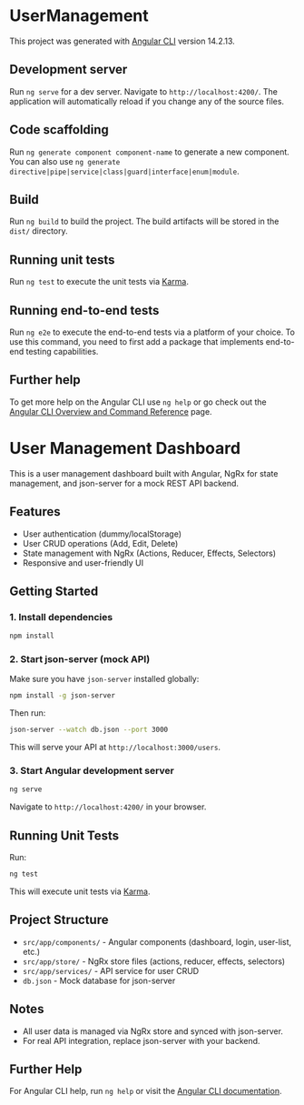 # UserManagement

This project was generated with [Angular CLI](https://github.com/angular/angular-cli) version 14.2.13.

## Development server

Run `ng serve` for a dev server. Navigate to `http://localhost:4200/`. The application will automatically reload if you change any of the source files.

## Code scaffolding

Run `ng generate component component-name` to generate a new component. You can also use `ng generate directive|pipe|service|class|guard|interface|enum|module`.

## Build

Run `ng build` to build the project. The build artifacts will be stored in the `dist/` directory.

## Running unit tests

Run `ng test` to execute the unit tests via [Karma](https://karma-runner.github.io).

## Running end-to-end tests

Run `ng e2e` to execute the end-to-end tests via a platform of your choice. To use this command, you need to first add a package that implements end-to-end testing capabilities.

## Further help

To get more help on the Angular CLI use `ng help` or go check out the [Angular CLI Overview and Command Reference](https://angular.io/cli) page.





# User Management Dashboard

This is a user management dashboard built with Angular, NgRx for state management, and json-server for a mock REST API backend.

## Features
- User authentication (dummy/localStorage)
- User CRUD operations (Add, Edit, Delete)
- State management with NgRx (Actions, Reducer, Effects, Selectors)
- Responsive and user-friendly UI

## Getting Started

### 1. Install dependencies
```bash
npm install
```

### 2. Start json-server (mock API)
Make sure you have `json-server` installed globally:
```bash
npm install -g json-server
```
Then run:
```bash
json-server --watch db.json --port 3000
```
This will serve your API at `http://localhost:3000/users`.

### 3. Start Angular development server
```bash
ng serve
```
Navigate to `http://localhost:4200/` in your browser.

## Running Unit Tests
Run:
```bash
ng test
```
This will execute unit tests via [Karma](https://karma-runner.github.io).

## Project Structure
- `src/app/components/` - Angular components (dashboard, login, user-list, etc.)
- `src/app/store/` - NgRx store files (actions, reducer, effects, selectors)
- `src/app/services/` - API service for user CRUD
- `db.json` - Mock database for json-server

## Notes
- All user data is managed via NgRx store and synced with json-server.
- For real API integration, replace json-server with your backend.

## Further Help
For Angular CLI help, run `ng help` or visit the [Angular CLI documentation](https://angular.io/cli).

